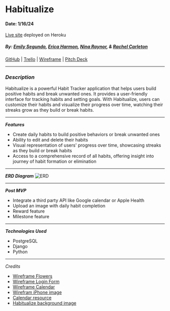 # Habitualize

#### Date: 1/16/24

[Live site](https://habitualize-07273966efbf.herokuapp.com/) deployed on Heroku

##### By: [Emily Segundo](https://github.com/emilyThesecond), [Erica Harmon](https://github.com/harmonica23), [Nina Raynor](https://github.com/ninaraynor), & [Rachel Carleton](https://github.com/rachcarleton-ga)

[GitHub](https://github.com/harmonica23/habitualize) | [Trello](https://trello.com/b/yd18VNAl/habitualize) | [Wireframe](https://www.figma.com/file/C27AtGRyCv40sV5Wg0UO6T/Habitualize?type=design&mode=design&t=u9myKvfzsfTiHvVZ-1) | [Pitch Deck](https://docs.google.com/presentation/d/1CYsTH1Uai_M1nYLEdS8zX5NmcQm2EmkRT05twns4RuY/edit?usp=sharing)

***

### **_Description_**

Habitualize is a powerful Habit Tracker application that helps users build positive habits and break unwanted ones. It provides a user-friendly interface for tracking habits and setting goals. With Habitualize, users can customize their habits and visualize their progress over time, watching their streaks grow as they build or break habits. 

***

**_Features_**
- Create daily habits to build positive behaviors or break unwanted ones
- Ability to edit and delete their habits
- Visual representation of users' progress over time, showcasing streaks as they build or break habits
- Access to a comprehensive record of all habits, offering insight into journey of habit formation or elimination

***

**_ERD Diagram_**
![ERD](https://i.imgur.com/JfjAj5D.png)

***

**_Post MVP_**
- Integrate a third party API like Google calendar or Apple Health
- Upload an image with daily habit completion
- Reward feature 
- Milestone feature

***

**_Technologies Used_**
- PostgreSQL
- Django
- Python

***

_Credits_

- [Wireframe Flowers](https://www.vecteezy.com/members/miguelap)
- [Wireframe Login Form](https://www.vecteezy.com/members/designzone247)
- [Wireframe Calendar](https://www.vecteezy.com/members/113457908403087816098)
- [Wirefram iPhone image](https://unsplash.com/photos/silver-iphone-x-floating-over-open-palm-6wdRuK7bVTE)
- [Calendar resource](https://www.huiwenteo.com/normal/2018/07/29/django-calendar-ii.html)
- [Habitualize background image](https://www.vecteezy.com/members/nsmile)